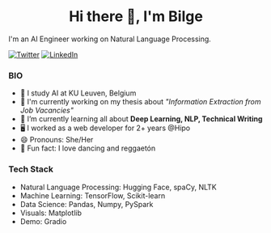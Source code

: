 <h1 align="center">Hi there 👋, I'm Bilge</h1>

I'm an AI Engineer working on Natural Language Processing.

<a href="https://twitter.com/bilgeycl" target="_blank"><img alt="Twitter" src="https://img.shields.io/badge/twitter-%231DA1F2.svg?&style=for-the-badge&logo=twitter&logoColor=white" /></a>
<a href="https://www.linkedin.com/in/bilge-yucel" target="_blank"><img alt="LinkedIn" src="https://img.shields.io/badge/linkedin-%230077B5.svg?&style=for-the-badge&logo=linkedin&logoColor=white" /></a>

### BIO

- 🏫 I study AI at KU Leuven, Belgium
- 🏢 I'm currently working on my thesis about _"Information Extraction from Job Vacancies"_
- 🌱 I’m currently learning all about **Deep Learning, NLP, Technical Writing**
- 🖥️ I worked as a web developer for 2+ years @Hipo
- 😄 Pronouns: She/Her
- 💃 Fun fact: I love dancing and reggaetón

### Tech Stack
- Natural Language Processing: Hugging Face, spaCy, NLTK
- Machine Learning: TensorFlow, Scikit-learn
- Data Science: Pandas, Numpy, PySpark
- Visuals: Matplotlib
- Demo: Gradio


